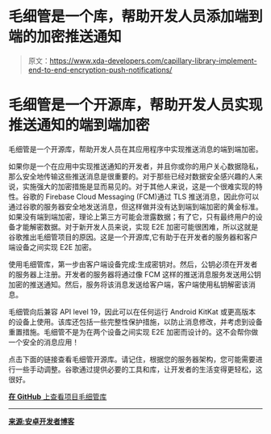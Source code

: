 # 毛细管是一个库，帮助开发人员添加端到端的加密推送通知

> 原文：<https://www.xda-developers.com/capillary-library-implement-end-to-end-encryption-push-notifications/>

# 毛细管是一个开源库，帮助开发人员实现推送通知的端到端加密

毛细管是一个开源库，帮助开发人员在其应用程序中实现推送消息的端到端加密。

如果你是一个在应用中实现推送通知的开发者，并且你或你的用户关心数据隐私，那么安全地传输这些推送消息是很重要的。对于那些已经对数据安全感兴趣的人来说，实施强大的加密措施是显而易见的。对于其他人来说，这是一个很难实现的特性。谷歌的 Firebase Cloud Messaging (FCM)通过 TLS 推送消息，因此你可以通过谷歌的服务器安全地发送消息，但这样做并没有达到端到端加密的黄金标准。如果没有端到端加密，理论上第三方可能会泄露数据；有了它，只有最终用户的设备才能解密数据。对于新开发人员来说，实现 E2E 加密可能很困难，所以这就是谷歌推出毛细管项目的原因。这是一个开源库,它有助于在开发者的服务器和客户端设备之间实现 E2E 加密。

使用毛细管库，第一步由客户端设备完成:生成密钥对。然后，公钥必须在开发者的服务器上注册。开发者的服务器将通过像 FCM 这样的推送消息服务发送用公钥加密的推送通知。然后，服务将该消息发送给客户端，客户端使用私钥解密该消息。

毛细管向后兼容 API level 19，因此可以在任何运行 Android KitKat 或更高版本的设备上使用。该库还包括一些完整性保护措施，以防止消息修改，并考虑到设备重置措施。毛细管不是为在两个设备之间实现 E2E 加密而设计的。这不会帮你做一个安全的消息应用！

点击下面的链接查看毛细管开源库。请记住，根据您的服务器架构，您可能需要进行一些手动调整。谷歌通过提供必要的工具和库，让开发者的生活变得更轻松，这很好。

[**在 GitHub** 上查看项目毛细管库](https://github.com/google/capillary)

* * *

[**来源:安卓开发者博客**](https://android-developers.googleblog.com/2018/06/project-capillary-end-to-end-encryption.html)